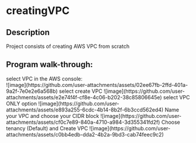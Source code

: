 # creatingVPC
<h2>Description</h2>
Project consists of creating AWS VPC from scratch 
<br />
<h2>Program walk-through:</h2>
select VPC in the AWS console: <br/>
![image](https://github.com/user-attachments/assets/02ee67fb-2ffd-401a-9a2f-7e0e2e6a568b)
select create VPC
![image](https://github.com/user-attachments/assets/e2e74f4f-cf8e-4c06-b202-38c85806645e)
select VPC ONLY option
![image](https://github.com/user-attachments/assets/e893a255-6cdc-4b14-8b2f-6b3ccd562ed4)
Name your VPC and choose your CIDR block 
![image](https://github.com/user-attachments/assets/cf0c7e89-840a-4710-a984-3d355341fd2f)
Choose tenancy (Default) and Create VPC
![image](https://github.com/user-attachments/assets/c0bb4edb-dda2-4b2a-9bd3-cab74feec9c2)
